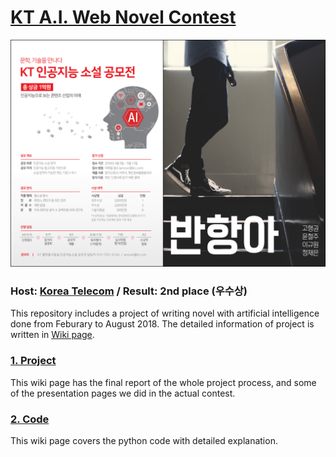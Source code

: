﻿
# [KT A.I. Web Novel Contest](https://blog.kt.com/1063)

![](https://github.com/hyungkwonko/novel-generator/blob/master/img/img1.png)

### Host: [Korea Telecom](https://corp.kt.com/) / Result: 2nd place (우수상)

This repository includes a project of writing novel with artificial intelligence done from Feburary to August 2018. The detailed information of project is written in [Wiki page](https://github.com/hyungkwonko/novel-generator/wiki/Project).

### [1. Project](https://github.com/hyungkwonko/novel-generator/wiki/1.-Project)

This wiki page has the final report of the whole project process, and some of the presentation pages we did in the actual contest.


### [2. Code](https://github.com/hyungkwonko/novel-generator/wiki/2.-Code)

This wiki page covers the python code with detailed explanation. 
